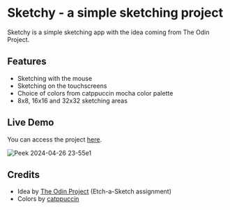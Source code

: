 # Sketchy - a simple sketching project
Sketchy is a simple sketching app with the idea coming from The Odin Project.

## Features
- Sketching with the mouse 
- Sketching on the touchscreens
- Choice of colors from catppuccin mocha color palette
- 8x8, 16x16 and 32x32 sketching areas

## Live Demo
You can access the project [here](https://gvaa.github.io/sketchy/).

![Peek 2024-04-26 23-55e1](https://github.com/gvaa/sketchy/assets/109627508/ed0e3ecd-5893-4db0-9aa5-122cf1f1e089)

## Credits
- Idea by [The Odin Project](https://www.theodinproject.com/) (Etch-a-Sketch assignment)
- Colors by [catppuccin](https://catppuccin.com/)
